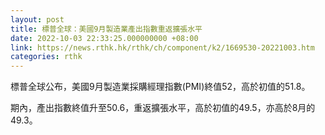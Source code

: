 ```yaml
---
layout: post
title: 標普全球：美國9月製造業產出指數重返擴張水平
date: 2022-10-03 22:33:25.000000000 +08:00
link: https://news.rthk.hk/rthk/ch/component/k2/1669530-20221003.htm
categories: rthk
---
```


標普全球公布，美國9月製造業採購經理指數(PMI)終值52，高於初值的51.8。

期內，產出指數終值升至50.6，重返擴張水平，高於初值的49.5，亦高於8月的49.3。
